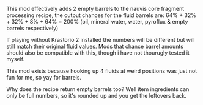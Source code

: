 This mod effectively adds 2 empty barrels to the nauvis core fragment processing recipe,
the output chances for the fluid barrels are: 64% + 32% + 32% + 8% + 64% = 200%
(oil, mineral water, water, pyroflux & empty barrels respectively)

If playing without Krastorio 2 installed the numbers will be different but will still match their original fluid values.
Mods that chance barrel amounts should also be compatible with this, though i have not thourugly tested it myself.

This mod exists because hooking up 4 fluids at weird positions was just not fun for me, so yay for barrels.

Why does the recipe return empty barrels too? Well item ingredients can only be full numbers, so it's rounded up and you get the leftovers back.
